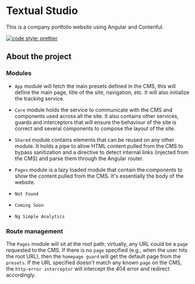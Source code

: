 # Textual Studio

This is a company portfolio website using Angular and Contenful.

[![code style: prettier](https://img.shields.io/badge/code_style-prettier-ff69b4.svg?style=flat-square)](https://github.com/prettier/prettier)

## About the project

### Modules

- `App` module will fetch the main presets defined in the CMS, this will define the main page, title of the site, navigation, etc. It will also initialize the tracking service.

- `Core` module holds the service to communicate with the CMS and components used across all the site. It also contains other services, guards and interceptors that will ensure the behaviour of the site is correct and several components to compose the layout of the site.

- `Shared` module contains elements that can be reused on any other module. It holds a pipe to allow HTML content pulled from the CMS to bypass sanitization and a directive to detect internal links (injected from the CMS) and parse them through the Angular router.

- `Pages` module is a lazy loaded module that contain the components to show the content pulled from the CMS. It's essentially the body of the website.

- `Not Found`
- `Coming Soon`
- `Ng Simple Analytics`

### Route management

The `Pages` module will sit at the root path: virtually, any URL could be a `page` requested to the CMS. If there is no `page` specified (e.g., when the user hits the root URL), then the `homepage guard` will get the default page from the `presets`. If the URL specified doesn't match any known `page` on the CMS, the `http-error interceptor` will intercept the 404 error and redirect accordingly.
